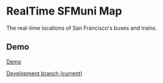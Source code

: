 # RealTime SFMuni Map

The real-time locations of San Francisco's buses and trains.

## Demo

[Demo](http://realtime-sfmuni.herokuapp.com/) 

[Development branch (current)](http://realtime-sfmuni-pre.herokuapp.com/city/SFO)

